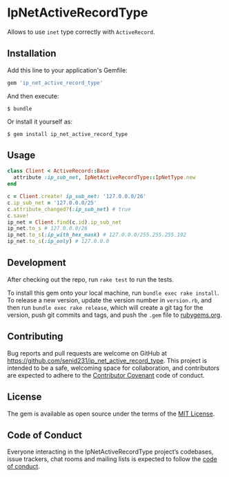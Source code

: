 # IpNetActiveRecordType

Allows to use `inet` type correctly with `ActiveRecord`.

## Installation

Add this line to your application's Gemfile:

```ruby
gem 'ip_net_active_record_type'
```

And then execute:

    $ bundle

Or install it yourself as:

    $ gem install ip_net_active_record_type

## Usage

```ruby
class Client < ActiveRecord::Base
  attribute :ip_sub_net, IpNetActiveRecordType::IpNetType.new
end

c = Client.create! ip_sub_net: '127.0.0.0/26'
c.ip_sub_net = '127.0.0.0/25'
c.attribute_changed?(:ip_sub_net) # true
c.save!
ip_net = Client.find(c.id).ip_sub_net
ip_net.to_s # 127.0.0.0/26
ip_net.to_s(:ip_with_hex_mask) # 127.0.0.0/255.255.255.192
ip_net.to_s(:ip_only) # 127.0.0.0
```

## Development

After checking out the repo, run `rake test` to run the tests.

To install this gem onto your local machine, run `bundle exec rake install`. 
To release a new version, update the version number in `version.rb`, and then run `bundle exec rake release`, 
which will create a git tag for the version, push git commits and tags, 
and push the `.gem` file to [rubygems.org](https://rubygems.org).

## Contributing

Bug reports and pull requests are welcome on GitHub at https://github.com/senid231/ip_net_active_record_type. 
This project is intended to be a safe, welcoming space for collaboration, 
and contributors are expected to adhere to the [Contributor Covenant](http://contributor-covenant.org) code of conduct.

## License

The gem is available as open source under the terms of the [MIT License](https://opensource.org/licenses/MIT).

## Code of Conduct

Everyone interacting in the IpNetActiveRecordType project’s codebases, issue trackers, 
chat rooms and mailing lists is expected to follow the 
[code of conduct](https://github.com/[USERNAME]/ip_net_active_record_type/blob/master/CODE_OF_CONDUCT.md).

